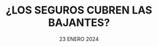 ---
title: '¿LOS SEGUROS CUBREN LAS BAJANTES?'	
subTitle: 'DESCUBRE SI TIENES ASEGURADAS LAS BAJANTES DE TU COMUNIDAD'
metaDescription: 'Descubre si tu seguro se puede hacer cargo de la rotura de tus bajantes y qué hacer en caso de que no.'
metaContent: 'Descubre si tu seguro se puede hacer cargo de la rotura de tus bajantes y qué hacer en caso de que no.'
desc: 'Todo lo que necesitas saber para que tu seguro te cubra las bajantes'
mediumImage: '845.webp'
largeImage: '370.webp'
date: '23 ENERO 2024'
blogMeta: '23 ENERO 2024 - Desatascos Pociten'
excerpt: 'Lo que necesitas saber sobre tu seguro y las bajantes.'
detailBreadcrumbSubTitle: 'Blog - Desatascos Pociten'
detailBreadcrumbDesc: '¿Mi seguro me cubre las bajantes?'
detailSubTitle: 'HAZTE UN BUEN SEGURO'
quote: "Con la póliza de seguros adecuada podrás evitarte problemas en un futuro."
htmlCode: "
<h2>¿Los Seguros Cubren las Bajantes? Descubre Todo lo que Necesitas Saber</h2>
<p>Los problemas en las bajantes de un edificio pueden ser una pesadilla para cualquier propietario. Cuando surge una obstrucción o daño en las bajantes, es fundamental abordarlo de manera eficiente y económica. Una de las preguntas más frecuentes que surgen en estos casos es: ¿Los Seguros Cubren las Bajantes?</p>
<h2>¿Qué Son las Bajantes?</h2>
<p>Antes de responder a esa pregunta, es importante entender qué son las bajantes. Las bajantes son las tuberías verticales que transportan las aguas residuales desde los pisos superiores de un edificio hacia la red de alcantarillado municipal o el sistema de saneamiento. Estas tuberías son esenciales para mantener el buen funcionamiento de un edificio y prevenir problemas de obstrucción y filtraciones.</p>
<h2>¿Cuáles son los Problemas Comunes en las Bajantes?</h2>
<p>Los problemas comunes que pueden afectar a las bajantes incluyen atascos, acumulación de residuos, corrosión y daños estructurales. Estos problemas pueden causar fugas, malos olores, daños en las paredes y techos, y otros inconvenientes para los propietarios.</p>
<h2>¿Los Seguros Cubren las Bajantes?</h2>
<p>La respuesta a esta pregunta depende en gran medida de la póliza de seguro que tengas. En muchos casos, los seguros de propietario de vivienda pueden cubrir los daños causados por problemas en las bajantes si se cumplen ciertas condiciones. Aquí hay algunas cosas que debes tener en cuenta:</p>
<h3>1. Cobertura Específica:</h3>
<p>Algunas pólizas de seguro incluyen una cobertura específica para problemas de fontanería, que puede cubrir los costos de reparación de las bajantes en caso de daño accidental o repentino. Es importante revisar tu póliza y verificar si esta cobertura está incluida.</p>
<h3>2. Causa del Daño:</h3>
<p>El tipo de daño y su causa pueden influir en la cobertura del seguro. Por lo general, los seguros cubren daños imprevistos y accidentales, pero pueden no cubrir daños causados por negligencia o falta de mantenimiento adecuado. Asegúrate de entender las circunstancias bajo las cuales se produjo el daño.</p>
<h3>3. Deductibles y Límites:</h3>
<p>Revisa los deducibles y límites de tu póliza. Es importante saber cuánto tendrás que pagar de tu bolsillo antes de que el seguro cubra los costos. Además, asegúrate de conocer los límites máximos de cobertura para este tipo de daños.</p>
<h2>¿Qué Debes Hacer en Caso de Problemas en las Bajantes?</h2>
<p>Si enfrentas un problema en las bajantes de tu edificio, lo primero que debes hacer es contactar a tu compañía de seguros para informar sobre la situación. Proporciona todos los detalles necesarios y sigue las instrucciones que te den para presentar una reclamación. También es importante tomar medidas para mitigar cualquier daño adicional, como detener la fuga de agua y asegurarte de que no haya riesgo para la seguridad.</p>
<h2>Conclusión</h2>
<p>En resumen, si los seguros cubren las bajantes o no depende de tu póliza específica y las circunstancias del daño. Es fundamental revisar detenidamente tu contrato de seguro y comunicarte con tu compañía de seguros en caso de problemas en las bajantes. La prevención y el mantenimiento adecuado de las tuberías pueden ser clave para evitar costosos gastos de reparación.</p>
<p>Recuerda que la información proporcionada aquí es general y puede variar según la póliza de seguro y la ubicación geográfica. Siempre consulta con un experto en seguros para obtener asesoramiento personalizado.</p>
<h2>Evita Problemas Mayores con un Mantenimiento Adecuado de tus Tuberías y Alcantarillado</h2>
<p>Con la información adecuada y las herramientas necesarias, cualquier persona puede realizar obras de pocería con éxito y ahorrar dinero en el proceso.</p>
<p>Si deseas conocer más sobre el mantenimiento de las tuberías y el alcantarillado, te invitamos a explorar nuestros otros artículos relacionados. Mantener tu hogar en buen estado es esencial para evitar problemas mayores en el futuro.</p>
"
category:
    - todo | <span>04</span>
    - poceros | <span>02</span>
tag:
    - poceros
    - obras
    
isFeatured: true
---